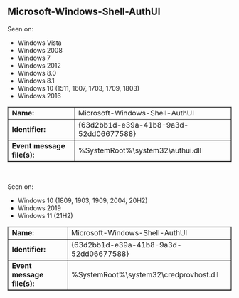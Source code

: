 ## Microsoft-Windows-Shell-AuthUI

Seen on:
* Windows Vista
* Windows 2008
* Windows 7
* Windows 2012
* Windows 8.0
* Windows 8.1
* Windows 10 (1511, 1607, 1703, 1709, 1803)
* Windows 2016

<table border="1" class="docutils">
  <tbody>
    <tr>
      <td><b>Name:</b></td>
      <td>Microsoft-Windows-Shell-AuthUI</td>
    </tr>
    <tr>
      <td><b>Identifier:</b></td>
      <td>{63d2bb1d-e39a-41b8-9a3d-52dd06677588}</td>
    </tr>
    <tr>
      <td><b>Event message file(s):</b></td>
      <td>%SystemRoot%\system32\authui.dll</td>
    </tr>
  </tbody>
</table>

&nbsp;

Seen on:
* Windows 10 (1809, 1903, 1909, 2004, 20H2)
* Windows 2019
* Windows 11 (21H2)

<table border="1" class="docutils">
  <tbody>
    <tr>
      <td><b>Name:</b></td>
      <td>Microsoft-Windows-Shell-AuthUI</td>
    </tr>
    <tr>
      <td><b>Identifier:</b></td>
      <td>{63d2bb1d-e39a-41b8-9a3d-52dd06677588}</td>
    </tr>
    <tr>
      <td><b>Event message file(s):</b></td>
      <td>%SystemRoot%\system32\credprovhost.dll</td>
    </tr>
  </tbody>
</table>

&nbsp;

